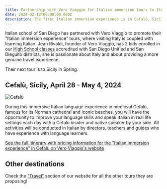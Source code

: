 ```yaml
---
title: Partnership with Vero Viaggio for Italian immersion tours to Italy
date: 2024-02-12T00:00:00.000Z
description: The first Italian immersion experience is in Cefalù, Sicily, April 28 - May 4, 2024 
---
```


Italian school of San Diego has partnered with Vero Viaggio to promote their "Italian immersion experience" tours, where visiting Italy is coupled with learning Italian.
Jean Rivaldi, founder of Vero Viaggio, has 2 kids enrolled in our [High School classes](https://www.italianschoolsd.com/accredited-classes/) accredited with San Diego Unified and San Dieguito districts, she is passionate about Italy and about providing a more genuine travel experience.

Their next tour is to Sicily in Spring.

## Cefalù, Sicily, April 28 - May 4, 2024 

![Cefalù](/img/cefalu_square.jpg)

During this immersive Italian language experience in medieval Cefalù, famous for its Norman cathedral and iconic beaches, you will have the opportunity to improve your language skills and speak Italian in real life settings each day with a Cefalù insider and native speaker by your side. All activities will be conducted in Italian by directors, teachers and guides who have experience with language learners.

[See the full itinerary with pricing information for the "Italian immersion experience" in Cefalù on Vero Viaggio's website](https://www.veroviaggio.com/cefalu-april-2024-itinerary)

## Other destinations

Check the ["Travel"](/travel-to-italy) section of our website for all the other tours they are proposing!
